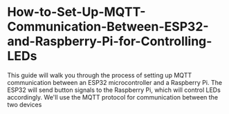 # How-to-Set-Up-MQTT-Communication-Between-ESP32-and-Raspberry-Pi-for-Controlling-LEDs
This guide will walk you through the process of setting up MQTT communication between an ESP32 microcontroller and a Raspberry Pi. The ESP32 will send button signals to the Raspberry Pi, which will control LEDs accordingly. We'll use the MQTT protocol for communication between the two devices
